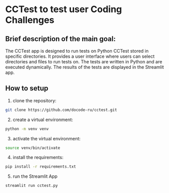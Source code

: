 # CCTest to test user Coding Challenges

## Brief description of the main goal:

The CCTest app is designed to run tests on Python CCTest stored in specific directories. It provides a user interface where users can select directories and files to run tests on. The tests are written in Python and are executed dynamically. The results of the tests are displayed in the Streamlit app.

## How to setup

1. clone the repository:
```bash 
git clone https://github.com/docode-ru/cctest.git
```
2. create a virtual environment:
```bash
python -m venv venv
```
3. activate the virtual environment:
```bash
source venv/bin/activate
```

4. install the requirements:
```bash
pip install -r requirements.txt
```

5. run the Streamlit App
```bash
streamlit run cctest.py
```